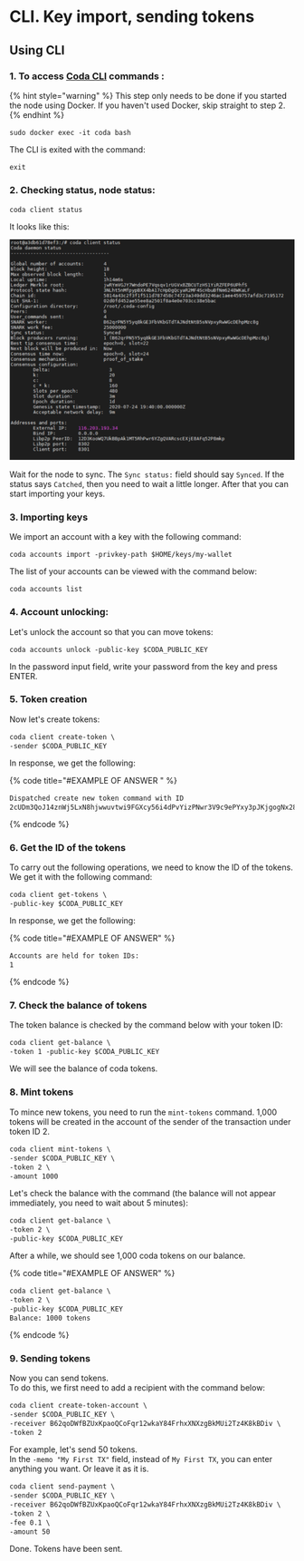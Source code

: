 # CLI. Key import, sending tokens

## Using CLI

### 1. To access [Coda CLI](https://codaprotocol.com/docs/cli-reference) commands :

{% hint style="warning" %}
This step only needs to be done if you started the node using Docker. If you haven't used Docker, skip straight to step 2.
{% endhint %}

```text
sudo docker exec -it coda bash
```

The CLI is exited with the command:

```text
exit
```

### 2. Checking status, node status:

```text
coda client status
```

It looks like this:

![](../.gitbook/assets/image%20%283%29.png)

Wait for the node to sync. The `Sync status:` field should say `Synced`. If the status says `Catched`, then you need to wait a little longer. After that you can start importing your keys.

### 3. Importing keys

 We import an account with a key with the following command:

```text
coda accounts import -privkey-path $HOME/keys/my-wallet
```

The list of your accounts can be viewed with the command below:

```text
coda accounts list
```

### 4. Account unlocking:

Let's unlock the account so that you can move tokens:

```text
coda accounts unlock -public-key $CODA_PUBLIC_KEY
```

In the password input field, write your password from the key and press ENTER.

### 5. Token creation

Now let's create tokens:

```text
coda client create-token \
-sender $CODA_PUBLIC_KEY
```

In response, we get the following:

{% code title="\#EXAMPLE OF ANSWER " %}
```text
Dispatched create new token command with ID 2cUDm3QoJ14znWj5LxN8hjwwuvtwi9FGXcy56i4dPvYizPNwr3V9c9ePYxy3pJKjgogNx28jwHhqupi6wHFgXBmU5iX27iK1zUvJarj6wJsUG8segWXc4LGPed66YbYk3u9HiWw4v8cYYEqcy1mU6hqfj5JPMPthEBifxUMHZTqCwZmYWSdiERxB6PtPEdXVraWaYPVU4Q8vtpSN7oSTK1AXyXLYYR835CBrNSmgbLvoBDNroCKwcQrzw4b76BFNLe6EuWvBcMgX6npeeAbPg8z8iJ4PKz3gA64o1Y72kCrqyqus718LwXcmp5jxsYvJB2CJHzyZ
```
{% endcode %}

### 6. Get the ID of the tokens

To carry out the following operations, we need to know the ID of the tokens. We get it with the following command:

```text
coda client get-tokens \
-public-key $CODA_PUBLIC_KEY
```

In response, we get the following:

{% code title="\#EXAMPLE OF ANSWER" %}
```text
Accounts are held for token IDs:
1
```
{% endcode %}

### 7. Check the balance of tokens

The token balance is checked by the command below with your token ID:

```text
coda client get-balance \
-token 1 -public-key $CODA_PUBLIC_KEY
```

We will see the balance of coda tokens.

### 8. Mint tokens

To mince new tokens, you need to run the `mint-tokens` command. 1,000 tokens will be created in the account of the sender of the transaction under token ID 2.

```text
coda client mint-tokens \
-sender $CODA_PUBLIC_KEY \
-token 2 \
-amount 1000
```

Let's check the balance with the command \(the balance will not appear immediately, you need to wait about 5 minutes\):

```text
coda client get-balance \
-token 2 \
-public-key $CODA_PUBLIC_KEY
```

After a while, we should see 1,000 coda tokens on our balance.

{% code title="\#EXAMPLE OF ANSWER" %}
```text
coda client get-balance \
-token 2 \
-public-key $CODA_PUBLIC_KEY
Balance: 1000 tokens
```
{% endcode %}

### 9. Sending tokens

Now you can send tokens.   
To do this, we first need to add a recipient with the command below:

```text
coda client create-token-account \
-sender $CODA_PUBLIC_KEY \
-receiver B62qoDWfBZUxKpaoQCoFqr12wkaY84FrhxXNXzgBkMUi2Tz4K8kBDiv \
-token 2
```

For example, let's send 50 tokens.   
In the `-memo "My First TX"` field, instead of `My First TX`, you can enter anything you want. Or leave it as it is.

```text
coda client send-payment \
-sender $CODA_PUBLIC_KEY \
-receiver B62qoDWfBZUxKpaoQCoFqr12wkaY84FrhxXNXzgBkMUi2Tz4K8kBDiv \
-token 2 \
-fee 0.1 \
-amount 50
```

Done. Tokens have been sent.

